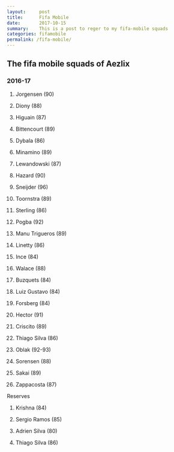 ```yaml
---
layout:     post
title:      Fifa Mobile
date:       2017-10-15
summary:    This is a post to reger to my fifa-mobile squads
categories: fifamobile
permalink: /fifa-mobile/
---
```


## The fifa mobile squads of Aezlix

### 2016-17

1. Jorgensen (90)

2. Diony (88)

3. Higuain (87)

4. Bittencourt (89)

5. Dybala (86)

6. Minamino (89)

7. Lewandowski (87)

8. Hazard (90)

9. Sneijder (96)

10. Toornstra (89)

11. Sterling (86)

12. Pogba (92)

13. Manu Trigueros (89)

14. Linetty (86)

15. Ince (84)

16. Walace (88)

17. Buzquets (84)

18. Luiz Gustavo (84)

19. Forsberg (84)

20. Hector (91)

21. Criscito (89)

22. Thiago Silva (86)

23. Oblak (92-93)

24. Sorensen (88)

25. Sakai (89)

26. Zappacosta (87)

Reserves

1. Krishna (84)

2. Sergio Ramos (85)

3. Adrien Silva (80)

4. Thiago Silva (86)
